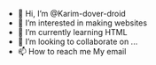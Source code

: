 - 👋 Hi, I’m @Karim-dover-droid
- 👀 I’m interested in making websites
- 🌱 I’m currently learning HTML
- 💞️ I’m looking to collaborate on ...
- 📫 How to reach me My email

<!---
Karim-dover-droid/Karim-dover-droid is a ✨ special ✨ repository because its `README.md` (this file) appears on your GitHub profile.
You can click the Preview link to take a look at your changes.
--->
